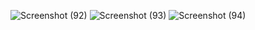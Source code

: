 ![Screenshot (92)](https://github.com/sk230144/MERN_ASSIGN/assets/95127073/b8eec720-423b-422c-b7c8-8f8c19bf232b)
![Screenshot (93)](https://github.com/sk230144/MERN_ASSIGN/assets/95127073/fe579c0c-90c7-49e0-9d5b-fd1f57b620dc)
![Screenshot (94)](https://github.com/sk230144/MERN_ASSIGN/assets/95127073/ec792b69-efed-4318-ac9f-4ae436688b35)
